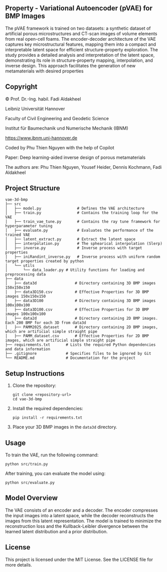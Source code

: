## Property - Variational Autoencoder (pVAE) for BMP Images

The pVAE framework is trained on two datasets: a synthetic dataset of artificial porous microstructures and CT-scan images of volume elements from real open-cell foams. The encoder-decoder architecture of the VAE captures key microstructural features, mapping them into a compact and interpretable latent space for efficient structure-property exploration. The study provides a detailed analysis and interpretation of the latent space, demonstrating its role in structure-property mapping, interpolation, and inverse design. This approach facilitates the generation of new metamaterials with desired properties

## Copyright

 © Prof. Dr.-Ing. habil. Fadi Aldakheel

 Leibniz Universität Hannover 

 Faculty of Civil Engineering and Geodetic Science 

 Institut für Baumechanik und Numerische Mechanik (IBNM)

 https://www.ibnm.uni-hannover.de
 

 Coded by Phu Thien Nguyen with the help of Copilot

 

 Paper: Deep learning-aided inverse design of porous metamaterials
 
 The authors are:
 Phu Thien Nguyen, Yousef Heider, Dennis Kochmann, Fadi Aldakheel

## Project Structure

```
vae-3d-bmp
├── src
│   ├── model.py                # Defines the VAE architecture
│   ├── train.py                # Contains the training loop for the VAE
│   ├── train_vae_tune.py       # Contains the ray tune framework for hyperparameter tuning
│   ├── evaluate.py             # Evaluates the performance of the trained VAE
│   ├── latent_extract.py       # Extract the latent space
│   ├── interpolation.py        # The sphearical interpolation (Slerp)
│   ├── inverse.py              # Inverse process with target properties
│   ├── iniRandint_inverse.py   # Inverse process with uniform random target properties created by python
│   └── utils
│       └── data_loader.py # Utility functions for loading and preprocessing data
├── data
│   ├── data3d                 # Directory containing 3D BMP images 150x150x150
│   ├── data3D150.csv          # Effective Properties for 3D BMP images 150x150x150
│   ├── data3D100              # Directory containing 3D BMP images 100x100x100
│   ├── data3D100.csv          # Effective Properties for 3D BMP images 100x100x100
│   ├── data2d                 # Directory containing 2D BMP images. Each 200 BMP for each 3D from data3d
│   ├── PAMM2025_dataset       # Directory containing 2D BMP images, which are artificial simple straight pipe
│   ├── PAMM_dataset.csv       # Effective Properties for 2D BMP images, which are artificial simple straight pipe
├── requirements.txt       # Lists the required Python dependencies and data information
├── .gitignore             # Specifies files to be ignored by Git
└── README.md              # Documentation for the project
```

## Setup Instructions

1. Clone the repository:
   ```
   git clone <repository-url>
   cd vae-3d-bmp
   ```

2. Install the required dependencies:
   ```
   pip install -r requirements.txt
   ```

3. Place your 3D BMP images in the `data3d` directory.

## Usage

To train the VAE, run the following command:
```
python src/train.py
```

After training, you can evaluate the model using:
```
python src/evaluate.py
```

## Model Overview

The VAE consists of an encoder and a decoder. The encoder compresses the input images into a latent space, while the decoder reconstructs the images from this latent representation. The model is trained to minimize the reconstruction loss and the Kullback-Leibler divergence between the learned latent distribution and a prior distribution.

## License

This project is licensed under the MIT License. See the LICENSE file for more details.
